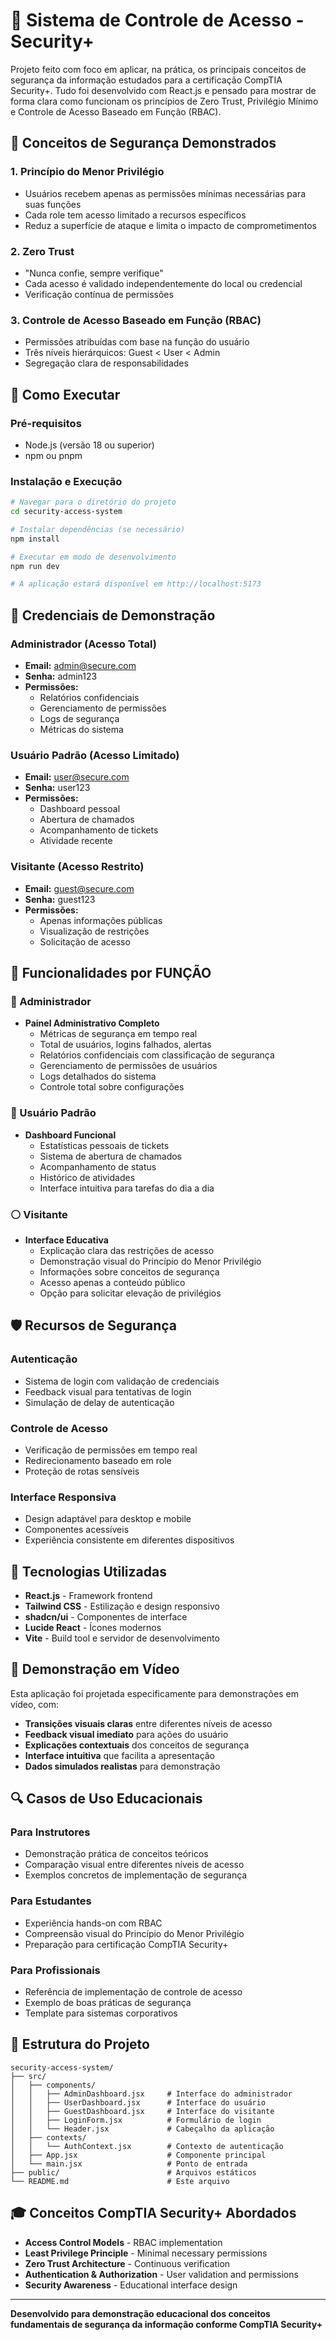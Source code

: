 # 🔐 Sistema de Controle de Acesso - Security+

Projeto feito com foco em aplicar, na prática, os principais conceitos de segurança da informação estudados para a certificação CompTIA Security+. Tudo foi desenvolvido com React.js e pensado para mostrar de forma clara como funcionam os princípios de Zero Trust, Privilégio Mínimo e Controle de Acesso Baseado em Função (RBAC).

## 🔐 Conceitos de Segurança Demonstrados

### 1. Princípio do Menor Privilégio
- Usuários recebem apenas as permissões mínimas necessárias para suas funções
- Cada role tem acesso limitado a recursos específicos
- Reduz a superfície de ataque e limita o impacto de comprometimentos

### 2. Zero Trust
- "Nunca confie, sempre verifique"
- Cada acesso é validado independentemente do local ou credencial
- Verificação contínua de permissões

### 3. Controle de Acesso Baseado em Função (RBAC)
- Permissões atribuídas com base na função do usuário
- Três níveis hierárquicos: Guest < User < Admin
- Segregação clara de responsabilidades

## 🚀 Como Executar

### Pré-requisitos
- Node.js (versão 18 ou superior)
- npm ou pnpm

### Instalação e Execução
```bash
# Navegar para o diretório do projeto
cd security-access-system

# Instalar dependências (se necessário)
npm install

# Executar em modo de desenvolvimento
npm run dev

# A aplicação estará disponível em http://localhost:5173
```

## 👥 Credenciais de Demonstração

### Administrador (Acesso Total)
- **Email:** admin@secure.com
- **Senha:** admin123
- **Permissões:** 
  - Relatórios confidenciais
  - Gerenciamento de permissões
  - Logs de segurança
  - Métricas do sistema

### Usuário Padrão (Acesso Limitado)
- **Email:** user@secure.com
- **Senha:** user123
- **Permissões:**
  - Dashboard pessoal
  - Abertura de chamados
  - Acompanhamento de tickets
  - Atividade recente

### Visitante (Acesso Restrito)
- **Email:** guest@secure.com
- **Senha:** guest123
- **Permissões:**
  - Apenas informações públicas
  - Visualização de restrições
  - Solicitação de acesso

## 🎯 Funcionalidades por FUNÇÃO

### 🔴 Administrador
- **Painel Administrativo Completo**
  - Métricas de segurança em tempo real
  - Total de usuários, logins falhados, alertas
  - Relatórios confidenciais com classificação de segurança
  - Gerenciamento de permissões de usuários
  - Logs detalhados do sistema
  - Controle total sobre configurações

### 🔵 Usuário Padrão
- **Dashboard Funcional**
  - Estatísticas pessoais de tickets
  - Sistema de abertura de chamados
  - Acompanhamento de status
  - Histórico de atividades
  - Interface intuitiva para tarefas do dia a dia

### ⚪ Visitante
- **Interface Educativa**
  - Explicação clara das restrições de acesso
  - Demonstração visual do Princípio do Menor Privilégio
  - Informações sobre conceitos de segurança
  - Acesso apenas a conteúdo público
  - Opção para solicitar elevação de privilégios

## 🛡️ Recursos de Segurança

### Autenticação
- Sistema de login com validação de credenciais
- Feedback visual para tentativas de login
- Simulação de delay de autenticação

### Controle de Acesso
- Verificação de permissões em tempo real
- Redirecionamento baseado em role
- Proteção de rotas sensíveis

### Interface Responsiva
- Design adaptável para desktop e mobile
- Componentes acessíveis
- Experiência consistente em diferentes dispositivos

## 🎨 Tecnologias Utilizadas

- **React.js** - Framework frontend
- **Tailwind CSS** - Estilização e design responsivo
- **shadcn/ui** - Componentes de interface
- **Lucide React** - Ícones modernos
- **Vite** - Build tool e servidor de desenvolvimento

## 📱 Demonstração em Vídeo

Esta aplicação foi projetada especificamente para demonstrações em vídeo, com:

- **Transições visuais claras** entre diferentes níveis de acesso
- **Feedback visual imediato** para ações do usuário
- **Explicações contextuais** dos conceitos de segurança
- **Interface intuitiva** que facilita a apresentação
- **Dados simulados realistas** para demonstração

## 🔍 Casos de Uso Educacionais

### Para Instrutores
- Demonstração prática de conceitos teóricos
- Comparação visual entre diferentes níveis de acesso
- Exemplos concretos de implementação de segurança

### Para Estudantes
- Experiência hands-on com RBAC
- Compreensão visual do Princípio do Menor Privilégio
- Preparação para certificação CompTIA Security+

### Para Profissionais
- Referência de implementação de controle de acesso
- Exemplo de boas práticas de segurança
- Template para sistemas corporativos

## 📝 Estrutura do Projeto

```
security-access-system/
├── src/
│   ├── components/
│   │   ├── AdminDashboard.jsx     # Interface do administrador
│   │   ├── UserDashboard.jsx      # Interface do usuário
│   │   ├── GuestDashboard.jsx     # Interface do visitante
│   │   ├── LoginForm.jsx          # Formulário de login
│   │   └── Header.jsx             # Cabeçalho da aplicação
│   ├── contexts/
│   │   └── AuthContext.jsx        # Contexto de autenticação
│   ├── App.jsx                    # Componente principal
│   └── main.jsx                   # Ponto de entrada
├── public/                        # Arquivos estáticos
└── README.md                      # Este arquivo
```

## 🎓 Conceitos CompTIA Security+ Abordados

- **Access Control Models** - RBAC implementation
- **Least Privilege Principle** - Minimal necessary permissions
- **Zero Trust Architecture** - Continuous verification
- **Authentication & Authorization** - User validation and permissions
- **Security Awareness** - Educational interface design

---

**Desenvolvido para demonstração educacional dos conceitos fundamentais de segurança da informação conforme CompTIA Security+**

